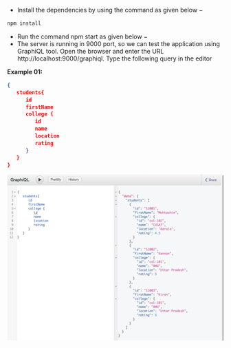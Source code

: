 

- Install the dependencies by using the command as given below −


```bash
npm install
```


- Run the command npm start as given below −
- The server is running in 9000 port, so we can test the application using GraphiQL tool. Open the browser and enter the URL http://localhost:9000/graphiql. Type the following query in the editor


**Example 01:**

```json
{
   students{
      id
      firstName
      college {
         id
         name
         location
         rating
      }
   }
}
```

![Alt text](image.png)